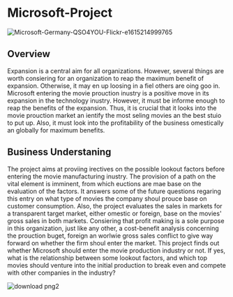 # Microsoft-Project
![Microsoft-Germany-QSO4YOU-Flickr-e1615214999765](https://user-images.githubusercontent.com/110408623/187019342-00aed145-90a2-4de1-b07b-a14ba97ad309.jpg)

## Overview
Expansion is a central aim for all organizations. However, several things are worth consiering for an organization to reap the maximum benefit of expansion. Otherwise, it may en up loosing in a fiel others are oing goo in. 
Microsoft entering the movie prouction inustry is a positive move in its expansion in the technology inustry. However, it must be informe enough to reap the benefits of the expansion. Thus, it is crucial that it looks into the movie prouction market an ientify the most seling movies an the best stuio to put up. Also, it must look into the profitability of the business omestically an globally for maximum benefits. 

## Business Understaning
The project aims at proviing irectives on the possible lookout factors before entering the movie manufacturing inustry. The provision of a path on the vital element is imminent, from which euctions are mae base on the evaluation of the factors. It answers some of the future questions regaring this entry on what type of movies the company shoul prouce base on customer consumption. Also, the project evaluates the sales in markets for a transparent target market, either omestic or foreign, base on the movies' gross sales in both markets. Consiering that profit making is a sole purpose in this organization, just like any other, a cost-benefit analysis concerning the prouction buget, foreign an worlwie gross sales conflict to give way forward on whether the firm shoul enter the market.
This project finds out whether Microsoft should enter the movie production industry or not. If yes, what is the relationship between some lookout factors, and which top movies should venture into the initial production to break even and compete with other companies in the industry?

![download png2](https://user-images.githubusercontent.com/110408623/187017910-498f5fd4-6ef2-4b9a-8584-a7cde0f8b843.png)

